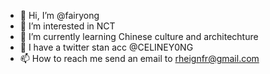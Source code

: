 - 👋 Hi, I’m @fairyong
- 👀 I’m interested in NCT  
- 🌱 I’m currently learning Chinese culture and architechture 
- 💞️ I have a twitter stan acc @CELINEY0NG
- 📫 How to reach me send an email to rheignfr@gmail.com
